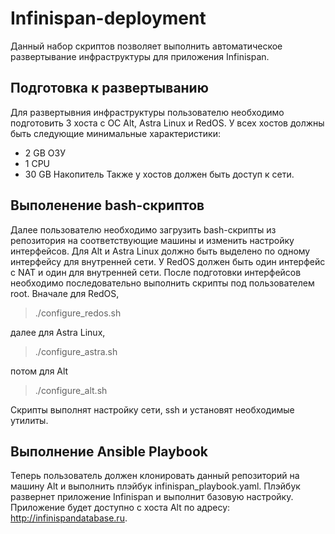 # Infinispan-deployment
Данный набор скриптов позволяет выполнить автоматическое развертывание инфраструктуры для приложения Infinispan.
## Подготовка к развертыванию
Для развертывния инфраструктуры пользователю необходимо подготовить 3 хоста с ОС Alt, Astra Linux и RedOS.
У всех хостов должны быть следующие минимальные характеристики:
- 2 GB ОЗУ
- 1 CPU
- 30 GB Накопитель
Также у хостов должен быть доступ к сети.
## Выполенение bash-скриптов
Далее пользователю необходимо загрузить bash-скрипты из репозитория на соответствующие машины и изменить настройку интерфейсов.
Для Alt и Astra Linux должно быть выделено по одному интерфейсу для внутренней сети. У RedOS должен быть один интерфейс с NAT и один для внутренней сети.
После подготовки интерфейсов необходимо последовательно выполнить скрипты под пользователем root. Вначале для RedOS,

> ./configure_redos.sh

далее для Astra Linux,

> ./configure_astra.sh

потом для Alt

> ./configure_alt.sh

Скрипты выполнят настройку сети, ssh и установят необходимые утилиты.

## Выполнение Ansible Playbook
Теперь пользователь должен клонировать данный репозиторий на машину Alt и выполнить плэйбук infinispan_playbook.yaml. Плэйбук развернет приложение Infinispan и выполнит базовую настройку. Приложение будет доступно с хоста Alt по адресу: <http://infinispandatabase.ru>.
